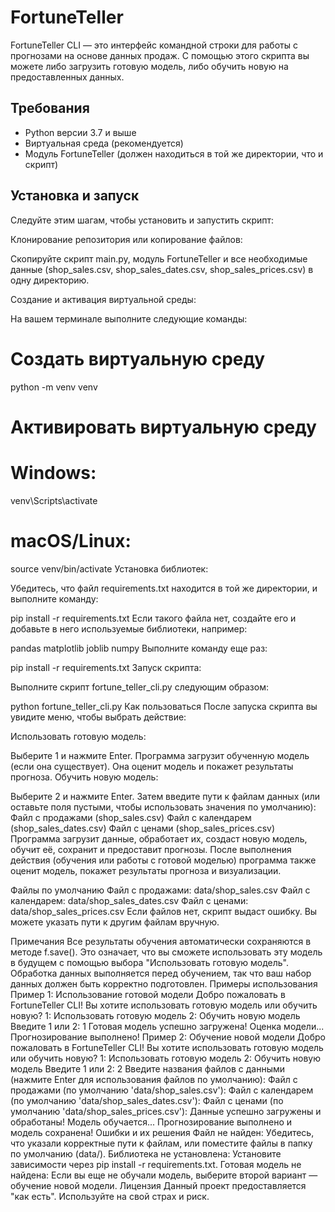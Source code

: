 # FortuneTeller
FortuneTeller CLI — это интерфейс командной строки для работы с прогнозами на основе данных продаж. С помощью этого скрипта вы можете либо загрузить готовую модель, либо обучить новую на предоставленных данных.
  
## Требования  
- Python версии 3.7 и выше  
- Виртуальная среда (рекомендуется)  
- Модуль FortuneTeller (должен находиться в той же директории, что и скрипт)  
## Установка и запуск
Следуйте этим шагам, чтобы установить и запустить скрипт:  
  
Клонирование репозитория или копирование файлов:
  
Скопируйте скрипт main.py, модуль FortuneTeller и все необходимые данные (shop_sales.csv, shop_sales_dates.csv, shop_sales_prices.csv) в одну директорию.
  
Создание и активация виртуальной среды:
  
На вашем терминале выполните следующие команды:
  
# Создать виртуальную среду
python -m venv venv
  
# Активировать виртуальную среду
# Windows:
venv\Scripts\activate
# macOS/Linux:
source venv/bin/activate
Установка библиотек:

Убедитесь, что файл requirements.txt находится в той же директории, и выполните команду:

pip install -r requirements.txt
Если такого файла нет, создайте его и добавьте в него используемые библиотеки, например:

pandas
matplotlib
joblib
numpy
Выполните команду еще раз:

pip install -r requirements.txt
Запуск скрипта:

Выполните скрипт fortune_teller_cli.py следующим образом:

python fortune_teller_cli.py
Как пользоваться
После запуска скрипта вы увидите меню, чтобы выбрать действие:

Использовать готовую модель:

Выберите 1 и нажмите Enter.
Программа загрузит обученную модель (если она существует).
Она оценит модель и покажет результаты прогноза.
Обучить новую модель:

Выберите 2 и нажмите Enter.
Затем введите пути к файлам данных (или оставьте поля пустыми, чтобы использовать значения по умолчанию):
Файл с продажами (shop_sales.csv)
Файл с календарем (shop_sales_dates.csv)
Файл с ценами (shop_sales_prices.csv)
Программа загрузит данные, обработает их, создаст новую модель, обучит её, сохранит и предоставит прогнозы.
После выполнения действия (обучения или работы с готовой моделью) программа также оценит модель, покажет результаты прогноза и визуализации.

Файлы по умолчанию
Файл с продажами: data/shop_sales.csv
Файл с календарем: data/shop_sales_dates.csv
Файл с ценами: data/shop_sales_prices.csv
Если файлов нет, скрипт выдаст ошибку. Вы можете указать пути к другим файлам вручную.

Примечания
Все результаты обучения автоматически сохраняются в методе f.save(). Это означает, что вы сможете использовать эту модель в будущем с помощью выбора "Использовать готовую модель".
Обработка данных выполняется перед обучением, так что ваш набор данных должен быть корректно подготовлен.
Примеры использования
Пример 1: Использование готовой модели
Добро пожаловать в FortuneTeller CLI!
Вы хотите использовать готовую модель или обучить новую?
1: Использовать готовую модель
2: Обучить новую модель
Введите 1 или 2: 1
Готовая модель успешно загружена!
Оценка модели...
Прогнозирование выполнено!
Пример 2: Обучение новой модели
Добро пожаловать в FortuneTeller CLI!
Вы хотите использовать готовую модель или обучить новую?
1: Использовать готовую модель
2: Обучить новую модель
Введите 1 или 2: 2
Введите названия файлов с данными (нажмите Enter для использования файлов по умолчанию):
Файл с продажами (по умолчанию 'data/shop_sales.csv'): 
Файл с календарем (по умолчанию 'data/shop_sales_dates.csv'): 
Файл с ценами (по умолчанию 'data/shop_sales_prices.csv'): 
Данные успешно загружены и обработаны!
Модель обучается...
Прогнозирование выполнено и модель сохранена!
Ошибки и их решения
Файл не найден: Убедитесь, что указали корректные пути к файлам, или поместите файлы в папку по умолчанию (data/).
Библиотека не установлена: Установите зависимости через pip install -r requirements.txt.
Готовая модель не найдена: Если вы еще не обучали модель, выберите второй вариант — обучение новой модели.
Лицензия
Данный проект предоставляется "как есть". Используйте на свой страх и риск.
